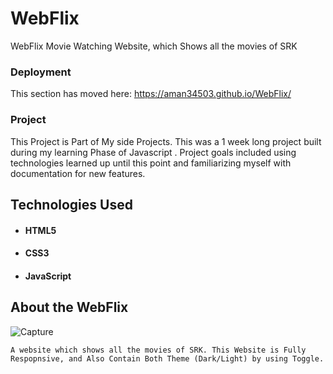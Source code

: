 # WebFlix
WebFlix Movie Watching Website, which Shows all the movies of SRK 

### Deployment

This section has moved here: https://aman34503.github.io/WebFlix/

### Project

 This Project is Part of My side Projects. This was a 1 week long project built during my learning Phase of Javascript . Project goals included using technologies learned up until this point and familiarizing myself with documentation for new features.
 
 ## Technologies Used

- #### HTML5
- #### CSS3
- #### JavaScript

## About the WebFlix
![Capture](https://user-images.githubusercontent.com/77502312/126547866-6ae2d6a8-e484-432e-b025-248361fbc56e.JPG)
 
	A website which shows all the movies of SRK. This Website is Fully Respopnsive, and Also Contain Both Theme (Dark/Light) by using Toggle. 
